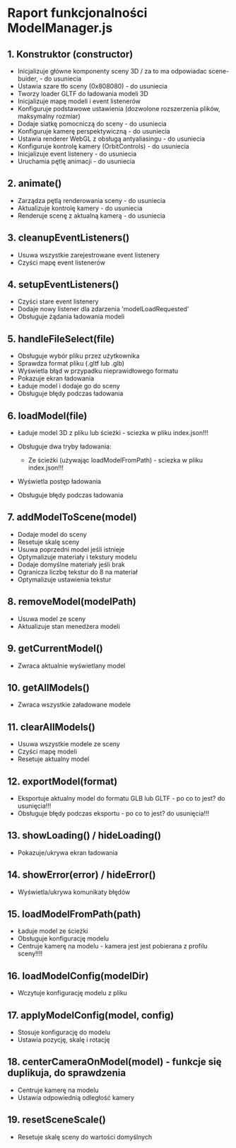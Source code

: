 # Raport funkcjonalności ModelManager.js

## 1. Konstruktor (constructor)

- Inicjalizuje główne komponenty sceny 3D / za to ma odpowiadac scene-buider, - do usuniecia
- Ustawia szare tło sceny (0x808080) - do usuniecia
- Tworzy loader GLTF do ładowania modeli 3D
- Inicjalizuje mapę modeli i event listenerów
- Konfiguruje podstawowe ustawienia (dozwolone rozszerzenia plików, maksymalny rozmiar)
- Dodaje siatkę pomocniczą do sceny - do usuniecia
- Konfiguruje kamerę perspektywiczną - do usuniecia
- Ustawia renderer WebGL z obsługą antyaliasingu - do usuniecia
- Konfiguruje kontrolę kamery (OrbitControls) - do usuniecia
- Inicjalizuje event listenery - do usuniecia
- Uruchamia pętlę animacji - do usuniecia

## 2. animate()

- Zarządza pętlą renderowania sceny - do usuniecia
- Aktualizuje kontrolę kamery - do usuniecia
- Renderuje scenę z aktualną kamerą - do usuniecia

## 3. cleanupEventListeners()

- Usuwa wszystkie zarejestrowane event listenery
- Czyści mapę event listenerów

## 4. setupEventListeners()

- Czyści stare event listenery
- Dodaje nowy listener dla zdarzenia 'modelLoadRequested'
- Obsługuje żądania ładowania modeli

## 5. handleFileSelect(file)

- Obsługuje wybór pliku przez użytkownika
- Sprawdza format pliku (.gltf lub .glb)
- Wyświetla błąd w przypadku nieprawidłowego formatu
- Pokazuje ekran ładowania
- Ładuje model i dodaje go do sceny
- Obsługuje błędy podczas ładowania

## 6. loadModel(file)

- Ładuje model 3D z pliku lub ścieżki - sciezka w pliku index.json!!!
- Obsługuje dwa tryby ładowania:

  - Ze ścieżki (używając loadModelFromPath) - sciezka w pliku index.json!!!

- Wyświetla postęp ładowania
- Obsługuje błędy podczas ładowania

## 7. addModelToScene(model)

- Dodaje model do sceny
- Resetuje skalę sceny
- Usuwa poprzedni model jeśli istnieje
- Optymalizuje materiały i tekstury modelu
- Dodaje domyślne materiały jeśli brak
- Ogranicza liczbę tekstur do 8 na materiał
- Optymalizuje ustawienia tekstur

## 8. removeModel(modelPath)

- Usuwa model ze sceny
- Aktualizuje stan menedżera modeli

## 9. getCurrentModel()

- Zwraca aktualnie wyświetlany model

## 10. getAllModels()

- Zwraca wszystkie załadowane modele

## 11. clearAllModels()

- Usuwa wszystkie modele ze sceny
- Czyści mapę modeli
- Resetuje aktualny model

## 12. exportModel(format)

- Eksportuje aktualny model do formatu GLB lub GLTF - po co to jest? do usunięcia!!!
- Obsługuje błędy podczas eksportu - po co to jest? do usunięcia!!!

## 13. showLoading() / hideLoading()

- Pokazuje/ukrywa ekran ładowania

## 14. showError(error) / hideError()

- Wyświetla/ukrywa komunikaty błędów

## 15. loadModelFromPath(path)

- Ładuje model ze ścieżki
- Obsługuje konfigurację modelu
- Centruje kamerę na modelu - kamera jest jest pobierana z profilu sceny!!!!

## 16. loadModelConfig(modelDir)

- Wczytuje konfigurację modelu z pliku

## 17. applyModelConfig(model, config)

- Stosuje konfigurację do modelu
- Ustawia pozycję, skalę i rotację

## 18. centerCameraOnModel(model) -  funkcje się duplikuja, do sprawdzenia

- Centruje kamerę na modelu
- Ustawia odpowiednią odległość kamery

## 19. resetSceneScale()

- Resetuje skalę sceny do wartości domyślnych

